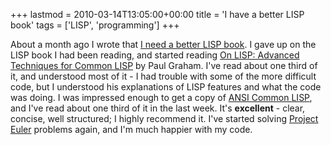 +++
lastmod = 2010-03-14T13:05:00+00:00
title = 'I have a better LISP book'
tags = ['LISP', 'programming']
+++

About a month ago I wrote that [I need a better LISP
book](/blog/i_need_a_better_lisp_book/). I gave up on the LISP book I had been
reading, and started reading [On LISP: Advanced Techniques for Common
LISP](https://www.amazon.co.uk/LISP-Advanced-Techniques-Common/dp/0130305529/)
by Paul Graham. I've read about one third of it, and understood most of it - I
had trouble with some of the more difficult code, but I understood his
explanations of LISP features and what the code was doing. I was impressed
enough to get a copy of [ANSI Common
LISP](https://www.amazon.co.uk/ANSI-Common-Prentice-Artificial-Intelligence/dp/0133708756/),
and I've read about one third of it in the last week. It's **excellent** -
clear, concise, well structured; I highly recommend it. I've started solving
[Project Euler](https://projecteuler.net/) problems again, and I'm much happier
with my code.
